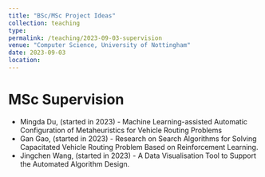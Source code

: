 ```yaml
---
title: "BSc/MSc Project Ideas"
collection: teaching
type: 
permalink: /teaching/2023-09-03-supervision
venue: "Computer Science, University of Nottingham"
date: 2023-09-03
location: 
---
```


MSc Supervision 
======
- Mingda Du, (started in 2023) - Machine Learning-assisted Automatic Configuration of Metaheuristics for Vehicle Routing Problems
- Gan Gao, (started in 2023) - Research on Search Algorithms for Solving Capacitated Vehicle Routing Problem Based on Reinforcement Learning.
- Jingchen Wang, (started in 2023) - A Data Visualisation Tool to Support the Automated Algorithm Design.